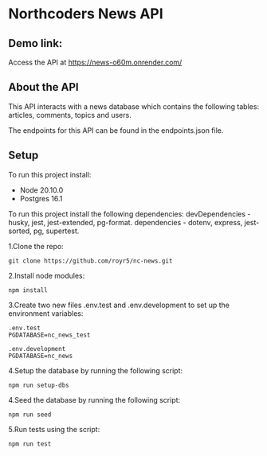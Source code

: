 # Northcoders News API

## Demo link:
Access the API at https://news-o60m.onrender.com/

## About the API
This API interacts with a news database which contains the following tables: articles, comments, topics and users. 

The endpoints for this API can be found in the endpoints.json file.

## Setup

To run this project install:
- Node 20.10.0
- Postgres 16.1

To run this project install the following dependencies:
devDependencies - husky, jest, jest-extended, pg-format.
dependencies - dotenv, express, jest-sorted, pg, supertest.

1.Clone the repo:
```
git clone https://github.com/royr5/nc-news.git
```
2.Install node modules:
```
npm install
```
3.Create two new files .env.test and .env.development to set up the environment variables:
```
.env.test
PGDATABASE=nc_news_test

.env.development
PGDATABASE=nc_news
```
4.Setup the database by running the following script:
```
npm run setup-dbs
```
4.Seed the database by running the following script:
```
npm run seed
```
5.Run tests using the script:
```
npm run test
```
